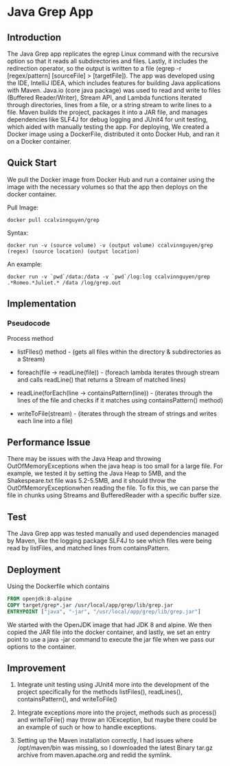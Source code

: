 # Java Grep App

## Introduction
The Java Grep app replicates the egrep Linux command with the recursive option so that it reads all 
subdirectories and files. Lastly, it includes the redirection operator, so the output is written to 
a file (egrep -r [regex/pattern] [sourceFile] > [targetFile]). The app was developed using the IDE, 
IntelliJ IDEA, which includes features for building Java applications with Maven. Java.io 
(core java package) was used to read and write to files (Buffered Reader/Writer), Stream API, and 
Lambda functions iterated through directories, lines from a file, or a string stream to write lines 
to a file. Maven builds the project, packages it into a JAR file, and manages dependencies like 
SLF4J for debug logging and JUnit4 for unit testing, which aided with manually testing the app. 
For deploying, We created a Docker image using a DockerFile, distributed it onto Docker Hub, and 
ran it on a Docker container.

## Quick Start
We pull the Docker image from Docker Hub and run a container using the image with 
the necessary volumes so that the app then deploys on the docker container.

Pull Image:
```
docker pull ccalvinnguyen/grep
```

Syntax:
```
docker run -v (source volume) -v (output volume) ccalvinnguyen/grep (regex) (source location) (output location)
```

An example:
```
docker run -v `pwd`/data:/data -v `pwd`/log:log ccalvinnguyen/grep .*Romeo.*Juliet.* /data /log/grep.out
```

## Implementation

### Pseudocode

Process method

- listFIles() method - (gets all files within the directory & subdirectories as a Stream<File>)

- foreach(file -> readLine(file)) - (foreach lambda iterates through stream and calls readLine() 
that returns a Stream<String> of matched lines)

- readLine(forEach(line -> containsPattern(line)) - (iterates through the lines of the file and 
checks if it matches using containsPattern() method)

- writeToFile(stream<string>) - (iterates through the stream of strings and writes each line 
into a file)

## Performance Issue

There may be issues with the Java Heap and throwing OutOfMemoryExceptions when the java heap is 
too small for a large file. For example, we tested it by setting the Java Heap to 5MB, and the 
Shakespeare.txt file was 5.2-5.5MB, and it should throw the OutOfMemoryExceptionwhen reading the 
file. To fix this, we can parse the file in chunks using Streams and BufferedReader with a 
specific buffer size.

## Test

The Java Grep app was tested manually and used dependencies managed by Maven, like the logging 
package SLF4J to see which files were being read by listFiles, and matched lines from containsPattern.

## Deployment

Using the Dockerfile which contains
```dockerfile
FROM openjdk:8-alpine
COPY target/grep*.jar /usr/local/app/grep/lib/grep.jar
ENTRYPOINT ["java", "-jar", "/usr/local/app/grep/lib/grep.jar"]
```
We started with the OpenJDK image that had JDK 8 and alpine. We then copied the JAR file into the 
docker container, and lastly, we set an entry point to use a java -jar command to execute the jar 
file when we pass our options to the container.

## Improvement
1. Integrate unit testing using JUnit4 more into the development of the project specifically 
for the methods listFiles(), readLines(), containsPattern(), and writeToFile()

2. Integrate exceptions more into the project, methods such as process() and writeToFile() may 
throw an IOException, but maybe there could be an example of such or how to handle exceptions.

3. Setting up the Maven installation correctly, I had issues where /opt/maven/bin was missing, 
so I downloaded the latest Binary tar.gz archive from maven.apache.org and redid the symlink.